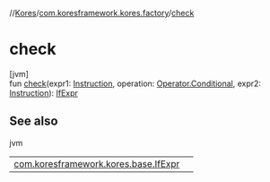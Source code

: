 //[Kores](../../index.md)/[com.koresframework.kores.factory](index.md)/[check](check.md)

# check

[jvm]\
fun [check](check.md)(expr1: [Instruction](../com.koresframework.kores/-instruction/index.md), operation: [Operator.Conditional](../com.koresframework.kores.operator/-operator/-conditional/index.md), expr2: [Instruction](../com.koresframework.kores/-instruction/index.md)): [IfExpr](../com.koresframework.kores.base/-if-expr/index.md)

## See also

jvm

| | |
|---|---|
| [com.koresframework.kores.base.IfExpr](../com.koresframework.kores.base/-if-expr/index.md) |  |
